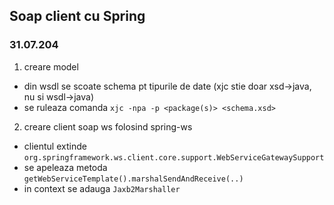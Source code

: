 ## Soap client cu Spring
### 31.07.204

1. creare model
 - din wsdl se scoate schema pt tipurile de date 
(xjc stie doar xsd->java, nu si wsdl->java)
 - se ruleaza comanda `xjc -npa -p <package(s)> <schema.xsd>`

2. creare client soap ws folosind spring-ws
 - clientul extinde `org.springframework.ws.client.core.support.WebServiceGatewaySupport`
 - se apeleaza metoda `getWebServiceTemplate().marshalSendAndReceive(..)`
 - in context se adauga `Jaxb2Marshaller`
